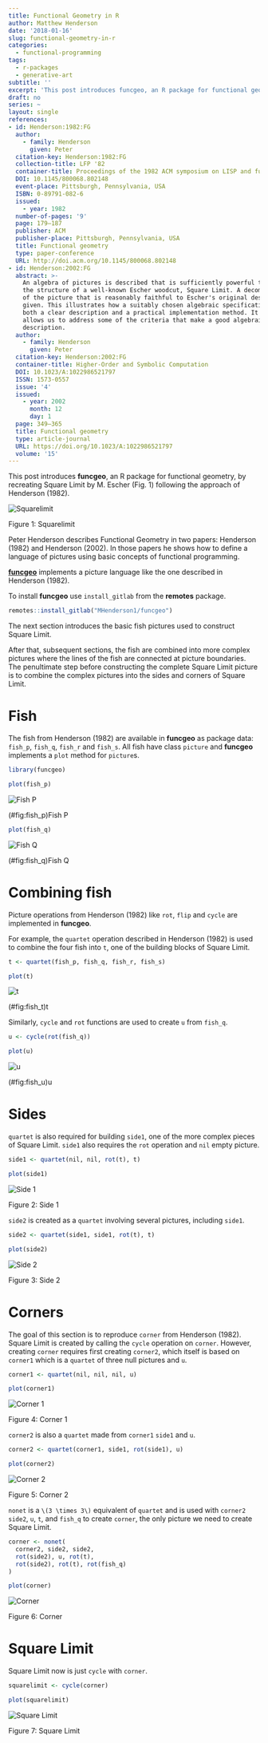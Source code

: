 ```yaml
---
title: Functional Geometry in R
author: Matthew Henderson
date: '2018-01-16'
slug: functional-geometry-in-r
categories:
  - functional-programming
tags:
  - r-packages
  - generative-art
subtitle: ''
excerpt: 'This post introduces funcgeo, an R package for functional geometry, by recreating Square Limit by M. Escher following the approach of Henderson (1982).'
draft: no
series: ~
layout: single
references:
- id: Henderson:1982:FG
  author:
    - family: Henderson
      given: Peter
  citation-key: Henderson:1982:FG
  collection-title: LFP '82
  container-title: Proceedings of the 1982 ACM symposium on LISP and functional programming
  DOI: 10.1145/800068.802148
  event-place: Pittsburgh, Pennsylvania, USA
  ISBN: 0-89791-082-6
  issued:
    - year: 1982
  number-of-pages: '9'
  page: 179–187
  publisher: ACM
  publisher-place: Pittsburgh, Pennsylvania, USA
  title: Functional geometry
  type: paper-conference
  URL: http://doi.acm.org/10.1145/800068.802148
- id: Henderson:2002:FG
  abstract: >-
    An algebra of pictures is described that is sufficiently powerful to denote
    the structure of a well-known Escher woodcut, Square Limit. A decomposition
    of the picture that is reasonably faithful to Escher's original design is
    given. This illustrates how a suitably chosen algebraic specification can be
    both a clear description and a practical implementation method. It also
    allows us to address some of the criteria that make a good algebraic
    description.
  author:
    - family: Henderson
      given: Peter
  citation-key: Henderson:2002:FG
  container-title: Higher-Order and Symbolic Computation
  DOI: 10.1023/A:1022986521797
  ISSN: 1573-0557
  issue: '4'
  issued:
    - year: 2002
      month: 12
      day: 1
  page: 349–365
  title: Functional geometry
  type: article-journal
  URL: https://doi.org/10.1023/A:1022986521797
  volume: '15'
---
```


This post introduces **funcgeo**, an R package for functional geometry, by recreating Square Limit by M. Escher (Fig. 1) following the approach of Henderson (1982).

<div class="figure">

<img src="img/squarelimit-1.png" alt="Squarelimit"  />
<p class="caption">
Figure 1: Squarelimit
</p>

</div>

Peter Henderson describes Functional Geometry in two papers: Henderson (1982) and Henderson (2002).
In those papers he shows how to define a language of pictures using basic concepts of functional programming.

[**funcgeo**](https://mhenderson.github.io/funcgeo/) implements a picture language like the one described in Henderson (1982).

To install **funcgeo** use `install_gitlab` from the **remotes** package.

``` r
remotes::install_gitlab("MHenderson1/funcgeo")
```

The next section introduces the basic fish pictures used to construct Square Limit.

After that, subsequent sections, the fish are combined into more complex pictures where the lines of the fish are connected at picture boundaries.
The penultimate step before constructing the complete Square Limit picture is to combine the complex pictures into the sides and corners of Square Limit.

# Fish

The fish from Henderson (1982) are available in **funcgeo** as package data: `fish_p`, `fish_q`, `fish_r` and
`fish_s`.
All fish have class `picture` and **funcgeo** implements a `plot` method for `picture`s.

``` r
library(funcgeo)

plot(fish_p)
```

<div class="figure">

<img src="img/p-1.png" alt="Fish P"  />
<p class="caption">
(#fig:fish_p)Fish P
</p>

</div>

``` r
plot(fish_q)
```

<div class="figure">

<img src="img/q-1.png" alt="Fish Q"  />
<p class="caption">
(#fig:fish_q)Fish Q
</p>

</div>

# Combining fish

Picture operations from Henderson (1982) like `rot`, `flip` and `cycle` are implemented in **funcgeo**.

For example, the `quartet` operation described in Henderson (1982) is used to combine the four fish into `t`, one of the building blocks of Square Limit.

``` r
t <- quartet(fish_p, fish_q, fish_r, fish_s)

plot(t)
```

<div class="figure">

<img src="img/t-1.png" alt="t"  />
<p class="caption">
(#fig:fish_t)t
</p>

</div>

Similarly, `cycle` and `rot` functions are used to create `u` from `fish_q`.

``` r
u <- cycle(rot(fish_q))

plot(u)
```

<div class="figure">

<img src="img/u-1.png" alt="u"  />
<p class="caption">
(#fig:fish_u)u
</p>

</div>

# Sides

`quartet` is also required for building `side1`, one of the more complex pieces of Square Limit.
`side1` also requires the `rot` operation and `nil` empty picture.

``` r
side1 <- quartet(nil, nil, rot(t), t)

plot(side1)
```

<div class="figure">

<img src="img/side1-1.png" alt="Side 1"  />
<p class="caption">
Figure 2: Side 1
</p>

</div>

`side2` is created as a `quartet` involving several pictures, including `side1`.

``` r
side2 <- quartet(side1, side1, rot(t), t)

plot(side2)
```

<div class="figure">

<img src="img/side2-1.png" alt="Side 2"  />
<p class="caption">
Figure 3: Side 2
</p>

</div>

# Corners

The goal of this section is to reproduce `corner` from Henderson (1982).
Square Limit is created by calling the `cycle` operation on `corner`.
However, creating `corner` requires first creating `corner2`, which itself is based on `corner1` which is a `quartet` of three null pictures and `u`.

``` r
corner1 <- quartet(nil, nil, nil, u)

plot(corner1)
```

<div class="figure">

<img src="img/corner1-1.png" alt="Corner 1"  />
<p class="caption">
Figure 4: Corner 1
</p>

</div>

`corner2` is also a `quartet` made from `corner1` `side1` and `u`.

``` r
corner2 <- quartet(corner1, side1, rot(side1), u)

plot(corner2)
```

<div class="figure">

<img src="img/corner2-1.png" alt="Corner 2"  />
<p class="caption">
Figure 5: Corner 2
</p>

</div>

`nonet` is a `\(3 \times 3\)` equivalent of `quartet` and is used with `corner2` `side2`, `u`, `t`, and `fish_q` to create `corner`, the only picture we need to create Square Limit.

``` r
corner <- nonet(
  corner2, side2, side2,
  rot(side2), u, rot(t),
  rot(side2), rot(t), rot(fish_q)
)

plot(corner)
```

<div class="figure">

<img src="img/corner-1.png" alt="Corner"  />
<p class="caption">
Figure 6: Corner
</p>

</div>

# Square Limit

Square Limit now is just `cycle` with `corner`.

``` r
squarelimit <- cycle(corner)

plot(squarelimit)
```

<div class="figure">

<img src="img/squarelimit2-1.png" alt="Square Limit"  />
<p class="caption">
Figure 7: Square Limit
</p>

</div>
